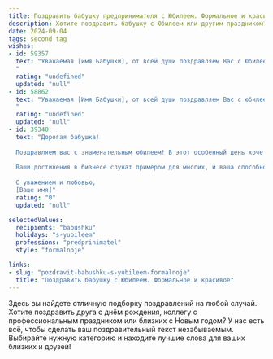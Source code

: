 ```yaml
---
title: Поздравить бабушку предпринимателя с Юбилеем. Формальное и красивое
description: Хотите поздравить бабушку с Юбилеем или другим праздником? Наш ИИ создаст незабываемое поздравление, а вы обязательно выделитесь среди других.  
date: 2024-09-04
tags: second tag
wishes:
- id: 59357
  text: "Уважаемая [имя Бабушки], от всей души поздравляем Вас с Юбилеем!  Ваша неутомимая энергия, деловая хватка и талант предпринимателя всегда служили примером для окружающих. Желаем Вам крепкого здоровья, благополучия,  новых успехов в любимом деле и долгих лет жизни, полных радости и любви!
  "
  rating: "undefined"
  updated: "null"
- id: 58862
  text: "Уважаемая [Имя Бабушки], от всей души поздравляем Вас с юбилеем! Вы – яркий пример успешного предпринимателя, который с честью и достоинством преодолевает любые трудности. Желаем Вам крепкого здоровья, неиссякаемой энергии, вдохновения и новых блестящих идей! Пусть каждый день будет наполнен радостью, а окружение – любовью и заботой близких.
  "
  rating: "undefined"
  updated: "null"
- id: 39340
  text: "Дорогая бабушка!
  
  Поздравляем вас с знаменательным юбилеем! В этот особенный день хочется выразить свою искреннюю благодарность за вашу мудрость, трудолюбие и бесконечную заботу. Вы являетесь не только замечательной бабушкой, но и выдающимся предпринимателем, чья энергия и стремление к успеху вдохновляют всех вокруг.
  
  Ваши достижения в бизнесе служат примером для многих, и ваша способность преодолевать трудности восхищает. Пусть каждый новый день приносит вам радость, счастье и новые возможности для реализации ваших идей.
  
  С уважением и любовью,
  [Ваше имя]"
  rating: "0"
  updated: "null"

selectedValues:
  recipients: "babushku"
  holidays: "s-yubileem"
  professions: "predprinimatel"
  style: "formalnoje"

links:
- slug: "pozdravit-babushku-s-yubileem-formalnoje"
  title: "Поздравить бабушку с Юбилеем. Формальное и красивое"
---
```


Здесь вы найдете отличную подборку поздравлений на любой случай. 
Хотите поздравить друга с днём рождения, коллегу с профессиональным праздником или близких с Новым годом? У нас есть всё, чтобы сделать ваш поздравительный текст незабываемым. Выбирайте нужную категорию и находите лучшие слова для ваших близких и друзей!
